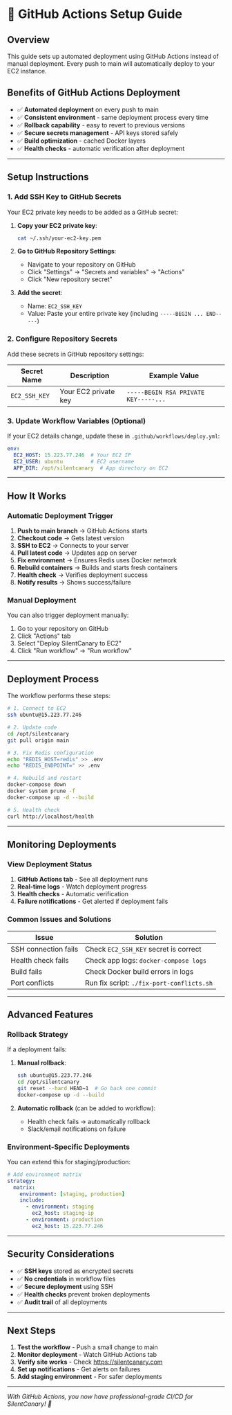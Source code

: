 # 🚀 GitHub Actions Setup Guide

## Overview

This guide sets up automated deployment using GitHub Actions instead of manual deployment. Every push to main will automatically deploy to your EC2 instance.

## Benefits of GitHub Actions Deployment

- ✅ **Automated deployment** on every push to main
- ✅ **Consistent environment** - same deployment process every time
- ✅ **Rollback capability** - easy to revert to previous versions
- ✅ **Secure secrets management** - API keys stored safely
- ✅ **Build optimization** - cached Docker layers
- ✅ **Health checks** - automatic verification after deployment

---

## Setup Instructions

### 1. Add SSH Key to GitHub Secrets

Your EC2 private key needs to be added as a GitHub secret:

1. **Copy your EC2 private key**:
   ```bash
   cat ~/.ssh/your-ec2-key.pem
   ```

2. **Go to GitHub Repository Settings**:
   - Navigate to your repository on GitHub
   - Click "Settings" → "Secrets and variables" → "Actions"
   - Click "New repository secret"

3. **Add the secret**:
   - Name: `EC2_SSH_KEY`
   - Value: Paste your entire private key (including `-----BEGIN ... END-----`)

### 2. Configure Repository Secrets

Add these secrets in GitHub repository settings:

| Secret Name | Description | Example Value |
|-------------|-------------|---------------|
| `EC2_SSH_KEY` | Your EC2 private key | `-----BEGIN RSA PRIVATE KEY-----...` |

### 3. Update Workflow Variables (Optional)

If your EC2 details change, update these in `.github/workflows/deploy.yml`:

```yaml
env:
  EC2_HOST: 15.223.77.246  # Your EC2 IP
  EC2_USER: ubuntu         # EC2 username
  APP_DIR: /opt/silentcanary  # App directory on EC2
```

---

## How It Works

### Automatic Deployment Trigger

1. **Push to main branch** → GitHub Actions starts
2. **Checkout code** → Gets latest version
3. **SSH to EC2** → Connects to your server
4. **Pull latest code** → Updates app on server
5. **Fix environment** → Ensures Redis uses Docker network
6. **Rebuild containers** → Builds and starts fresh containers
7. **Health check** → Verifies deployment success
8. **Notify results** → Shows success/failure

### Manual Deployment

You can also trigger deployment manually:

1. Go to your repository on GitHub
2. Click "Actions" tab
3. Select "Deploy SilentCanary to EC2"
4. Click "Run workflow" → "Run workflow"

---

## Deployment Process

The workflow performs these steps:

```bash
# 1. Connect to EC2
ssh ubuntu@15.223.77.246

# 2. Update code
cd /opt/silentcanary
git pull origin main

# 3. Fix Redis configuration
echo "REDIS_HOST=redis" >> .env
echo "REDIS_ENDPOINT=" >> .env

# 4. Rebuild and restart
docker-compose down
docker system prune -f
docker-compose up -d --build

# 5. Health check
curl http://localhost/health
```

---

## Monitoring Deployments

### View Deployment Status

1. **GitHub Actions tab** - See all deployment runs
2. **Real-time logs** - Watch deployment progress
3. **Health checks** - Automatic verification
4. **Failure notifications** - Get alerted if deployment fails

### Common Issues and Solutions

| Issue | Solution |
|-------|----------|
| SSH connection fails | Check `EC2_SSH_KEY` secret is correct |
| Health check fails | Check app logs: `docker-compose logs` |
| Build fails | Check Docker build errors in logs |
| Port conflicts | Run fix script: `./fix-port-conflicts.sh` |

---

## Advanced Features

### Rollback Strategy

If a deployment fails:

1. **Manual rollback**:
   ```bash
   ssh ubuntu@15.223.77.246
   cd /opt/silentcanary
   git reset --hard HEAD~1  # Go back one commit
   docker-compose up -d --build
   ```

2. **Automatic rollback** (can be added to workflow):
   - Health check fails → automatically rollback
   - Slack/email notifications on failure

### Environment-Specific Deployments

You can extend this for staging/production:

```yaml
# Add environment matrix
strategy:
  matrix:
    environment: [staging, production]
    include:
      - environment: staging
        ec2_host: staging-ip
      - environment: production
        ec2_host: 15.223.77.246
```

---

## Security Considerations

- ✅ **SSH keys** stored as encrypted secrets
- ✅ **No credentials** in workflow files
- ✅ **Secure deployment** using SSH
- ✅ **Health checks** prevent broken deployments
- ✅ **Audit trail** of all deployments

---

## Next Steps

1. **Test the workflow** - Push a small change to main
2. **Monitor deployment** - Watch GitHub Actions tab
3. **Verify site works** - Check https://silentcanary.com
4. **Set up notifications** - Get alerts on failures
5. **Add staging environment** - For safer deployments

---

*With GitHub Actions, you now have professional-grade CI/CD for SilentCanary! 🎉*